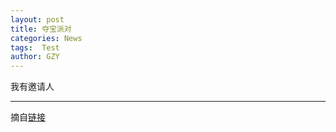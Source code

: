 ```yaml
---
layout: post
title: 夺宝派对
categories: News
tags:  Test
author: GZY
---
```


我有邀请人

*****

摘自[链接](https://www.fengjr.com/cn/act/201812-pc-weekend.html)